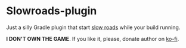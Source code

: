 # Slowroads-plugin

Just a silly Gradle plugin that start [slow roads](https://slowroads.io/) while your build running. 

**I DON'T OWN THE GAME**. If you like it, please, donate author on [ko-fi](https://ko-fi.com/slowroads). 